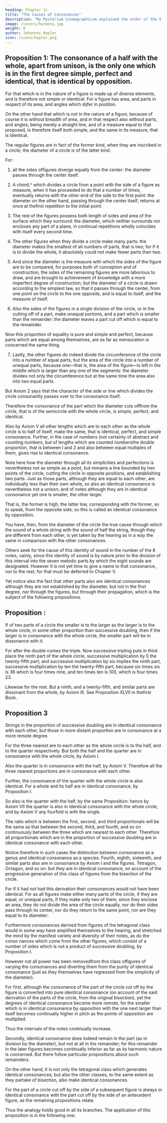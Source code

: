 ```yaml
---
heading: Chapter 1c
title: "The Causes of Consonances"
description: "My Mysterium Cosmographicum explained the order of the 5 solids in the world"
image: /covers/harmony.jpg
weight: 8
author: Johannes Kepler
icon: /icons/kepler.png
---
```




## Proposition 1: The consonance of a half with the whole, apart from unison, is the only one which is in the first degree simple, perfect and identical, that is identical by opposition.

For that which is in the nature of a figure is made up of diverse elements, and is therefore not simple or identical. For a figure has area, and parts in respect of its area, and angles which dijfer in position. 

On the other hand that which is not in the nature of a figure, because of course it is without breadth of area, and in that respect also without parts, and angles, being merely a straight line, and of a measure equal to that proposed, is therefore itself both simple, and the same in its measure, that is identical.

The regular figures are in fact of the former kind, when they are inscribed in a circle; the diameter of a circle
is of the latter kind. 

For:

1. all the sides offigures diverge equally from the center: the diameter passes through the center itself.

2. A chord,^ which divides a circle from a point with the side of a figure as measure, when it has proceeded to do that a number of times, eventually returns with the other end of the side to the first point: the diameter on the other hand, passing through the center itself, returns at once at thefirst repetition to the initial point. 

3. The rest of the figures possess both length of sides and area of the surface which they surround: the
diameter, which neither surrounds nor encloses any part of a plane, in continual  repetitions wholly coincides with itself every second time. 

4. The other figures  when they divide a circle make many parts: the diameter makes the smallest of all numbers of parts, that is two; for if it is to divide the whole, it absolutely could not make fewer parts than two.

5. And since the diameter is the measure with which the sides of the figure are to be compared, for purposes both of conception and of construction, the sides of the remaining figures are more laborious to draw, and are brought to achievement of knowledge with a more imperfect degree of construction; but the diameter of a circle is drawn according to the simplest law, so that it passes through the center, from one point on the circle to the one opposite, and is equal to itself, and the measure of itself. 

6.  Also the sides of the figures in a single division of the circle, or in the cutting off of a part, make unequal portions, and a part which is smaller than the remainder: the diameter leaves a part cut off which is equal to the remainder. 

Now this proportion of equality is pure and simple and perfect, because parts which are equal among themselves, are as far as mensuration is concerned the same thing.

7. Lastly, the other figures do indeed divide the circumference of the circle into a number of equal parts, but the area of the circle into a number of unequal parts, because one—that is, the area of the figure—is left in the middle which is larger than any one of the segments: the diameter divides not only the circumference but at the same time the area also into two equal parts.

But Axiom 2 says that the character of the side or line which divides the circle consonantly passes over to the consonance itself. 

Therefore the consonance of the part which the diameter cuts offfrom the circle, that is of the semicircle with the whole circle, is simple, perfect, and identical. 

Also by Axiom V all other lengths which are to each other as the whole circle is to half of itself, make the same, that is identical, perfect, and simple consonance. Further, in the case of numbers (not certainly of abstract and counting numbers, but of lengths which are counted numbersthe double proportion, that is between I and 2 and also between equal multiples of them, gives rise to identical consonance. 

Note here how the diameter through all its simplicities and perfections is nevertheless not as simple as a point, but remains a line bounded by two points of the circle, cutting the circle in opposite positions, and establishing two parts.
Just as those parts, although they are equal to each other, are individually less than their own whole, so also an identical consonance is nevertheless not a unison; and of notes although they are in identical consonance yet one is smaller, the other larger. 

That is, the former is high, the latter low, corresponding with the former, so to speak, from the opposite side; so this is called an identical consonance by opposition. 

You have, then, from the diameter of the circle the true cause through which the sound of a whole string with the sound of half the string, though they are different from each other, is yet taken by the hearing as in a way the same in
comparison with the other consonances.

Others seek for the cause of this identity of sound in the number of the 8 notes, vainly, since this identity of sound is by nature prior to the division of this interval into the seven melodic parts by which the eight sounds are designated.
However it is not yet time to give a name to that consonance, nor to the
rest; for that must be deferred to Chapter V.

Yet notice also the fact that other parts also are identical consonances although they are not established by the diameter, but not in the first degree, nor through the figures, but through their propagation, which is the subject of the following
propositions.


## Proposition :

If of two parts of a circle the smaller is to the larger as the larger is to the whole circle, in some other proportion than successive doubling, then if the larger is in consonance with the whole circle, the smaller
part will be in dissonance with it.

For after the double comes the triple. Now successive tripling puts in third place the ninth part of the whole circle, successive multiplication by 5 the twenty-fifth part; and successive multiplication by six implies the ninth part,  successive multiplication by ten the twenty-fifth part, because six times six is 36 which is four times nine, and ten times ten is 100, which is four times 23. 

Likewise for the rest. But a ninth, and a twenty-fifth, and similar parts
are dissonant from the whole, by Axiom III. See Proposition XLVII in thefirst Book.


## Proposition 3

Strings in the proportion of successive doubling are in identical consonance with each other, but those in more distant proportion are in consonance at a more remote degree.

For the three nearest are to each other as the whole circle is to the half, and to the quarter respectively. But both the half and the quarter are in consonance with the whole circle, by Axiom I. 

Also the quarter is in consonance with the half, by Axiom V. Therefore all the three nearest proportions are in
consonance with each other. 

Further, the consonance of the quarter with the whole circle is also identical. For a whole and its half are in identical consonance, by Proposition I. 

So also is the quarter with the half, by the same Proposition: hence by Axiom VII the quarter is also in identical consonance with the whole circle; and by Axiom V any fourfold is with the single.

The ratio which is between the first, second, and third proportionals will be the same as that between the second, third, and fourth, and so on continuously between the three which are nearest to each other. Therefore all proportionals which are in the proportion of successive doubling are in identical consonance with each other.

Notice therefore in such cases the distinction between consonance as a genus and identical consonance as a species. Fourth, eighth, sixteenth, and similar parts also are in consonance by Axiom I and the figures. Tetragon, Octagon, and so on: but they are in identical consonance, on account of the progressive generation of this class of figures from the bisection of the circle.

For if it had not had this derivation their consonances would not have been identical. For as all figures make either many parts of the circle, if they are equal, or unequal parts, if they make only two of them, since they enclose an area, they do not divide the area of the circle equally, nor do their sides pass through its center, nor do they return to the same point, nor are they equal to its diameter: 

Furthermore consonances derived from figures of the tetragonal class would in some way have amplified themselves to the hearing, and stretched the mind by the manifest variety and diversity of their notes, as do the conso­
nances which come from the other figures, which consist of a number of sides
which is not a product of successive doubling, by Proposition I.

However not all power has been removedfrom this class offigures of varying the consonances and diverting them from the purity of identical consonance (just as they themselves have regressed from the simplicity of the diameter).

For first, although the consonance of the part of the circle cut off by the figure is converted into pure identical consonance (on account of the said derivation of the parts of the circle, from the original bisection), yet the degrees of identical consonance become more remote, for the smaller which is in identical consonance by opposition with the one next larger than itself becomes continually higher in pitch as the points of opposition are multiplied. 

Thus the intervals of the notes continually increase.

Secondly, identical consonance does indeed remain in the part (as in division by the diameter), but not at all in the remainder; for this remainder in the later figures becomes continually inferior as far as its harmonic nature is concerned. But there follow particular propositions about such remainders.

On the other hand, it is not only the tetragonal class which generates identical consonances; but also the other classes, to the same extent as they partake of bisection, also make identical consonances. 

For the part of a circle cut off by the side of a subsequent figure is always in identical consonance with the part cut off by the side of an antecedent figure, as the remaining propositions relate.

Thus the analogy holds good in all its branches. The application of this proposition is in the following one.
